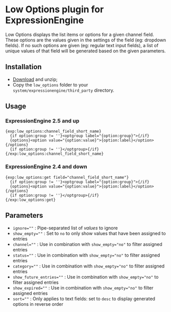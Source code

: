 # Low Options plugin for ExpressionEngine

Low Options displays the list items or options for a given channel field. These options are the values given in the settings of the field (eg: dropdown fields). If no such options are given (eg: regular text input fields), a list of unique values of that field will be generated based on the given parameters.

## Installation

- [Download](https://github.com/low/low_options/zipball/master) and unzip;
- Copy the `low_options` folder to your `system/expressionengine/third_party` directory.

## Usage

### ExpressionEngine 2.5 and up

	{exp:low_options:channel_field_short_name}
	  {if option:group != ''}<optgroup label="{option:group}">{/if}
	  {options}<option value="{option:value}">{option:label}</option>{/options}
	  {if option:group != ''}</optgroup>{/if}
	{/exp:low_options:channel_field_short_name}

### ExpressionEngine 2.4 and down

	{exp:low_options:get field="channel_field_short_name"}
	  {if option:group != ''}<optgroup label="{option:group}">{/if}
	  {options}<option value="{option:value}">{option:label}</option>{/options}
	  {if option:group != ''}</optgroup>{/if}
	{/exp:low_options:get}

## Parameters

- `ignore=""` : Pipe-separated list of *values* to ignore
- `show_empty=""` : Set to `no` to only show values that have been assigned to entries
- `channel=""` : Use in combination with `show_empty="no"` to filter assigned entries
- `status=""` : Use in combination with `show_empty="no"` to filter assigned entries
- `category=""` : Use in combination with `show_empty="no"` to filter assigned entries
- `show_future_entries=""` : Use in combination with `show_empty="no"` to filter assigned entries
- `show_expired=""` : Use in combination with `show_empty="no"` to filter assigned entries
- `sort=""` : Only applies to text fields: set to `desc` to display generated options in reverse order